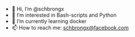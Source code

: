 - 👋 Hi, I’m @schbrongx
- 👀 I’m interested in Bash-scripts and Python
- 🌱 I’m currently learning docker
- 📫 How to reach me: schbrongx@facebook.com

<!---
schbrongx/schbrongx is a ✨ special ✨ repository because its `README.md` (this file) appears on your GitHub profile.
You can click the Preview link to take a look at your changes.
--->
